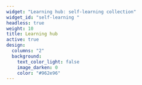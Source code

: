 ```yaml
---
widget: "Learning hub: self-learning collection"
widget_id: "self-learning "
headless: true
weight: 10
title: Learning hub
active: true
design:
  columns: "2"
  background:
    text_color_light: false
    image_darken: 0
    color: "#962e96"
---
```

